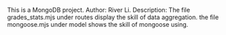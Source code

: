 This is a MongoDB project.
Author: River Li.
Description: The file grades_stats.mjs under routes display the skill of data aggregation. the file mongoose.mjs under model shows the skill of mongoose using.
